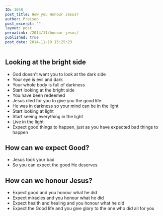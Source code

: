```yaml
---
ID: 3058
post_title: How you Honour Jesus?
author: Praison
post_excerpt: ""
layout: post
permalink: /2014/11/honour-jesus/
published: true
post_date: 2014-11-19 15:25:23
---
```

<h2>Looking at the bright side</h2>
<ul>
	<li>God doesn't want you to look at the dark side</li>
	<li>Your eye is evil and dark</li>
	<li>Your whole body is full of darkness</li>
	<li>Start looking at the bright side</li>
	<li>You have been redeemed</li>
	<li>Jesus died for you to give you the good life</li>
	<li>He was in darkness so your mind can be in the light</li>
	<li>Start looking at light</li>
	<li>Start seeing everything in the light</li>
	<li>Live in the light</li>
	<li>Expect good things to happen, just as you have expected bad things to happen</li>
</ul>
<h2>How can we expect Good?</h2>
<ul>
	<li>Jesus took your bad</li>
	<li>So you can expect the good He deserves</li>
</ul>
<h2>How can we honour Jesus?</h2>
<ul>
	<li>Expect good and you honour what he did</li>
	<li>Expect miracles and you honour what he did</li>
	<li>Expect health and healing and you honour what he did</li>
	<li>Expect the Good life and you give glory to the one who did all for you</li>
</ul>